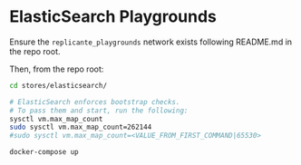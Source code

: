 ElasticSearch Playgrounds
=========================
Ensure the `replicante_playgrounds` network exists following README.md in the repo root.

Then, from the repo root:
```bash
cd stores/elasticsearch/

# ElasticSearch enforces bootstrap checks.
# To pass them and start, run the following:
sysctl vm.max_map_count
sudo sysctl vm.max_map_count=262144
#sudo sysctl vm.max_map_count=<VALUE_FROM_FIRST_COMMAND|65530>

docker-compose up
```
